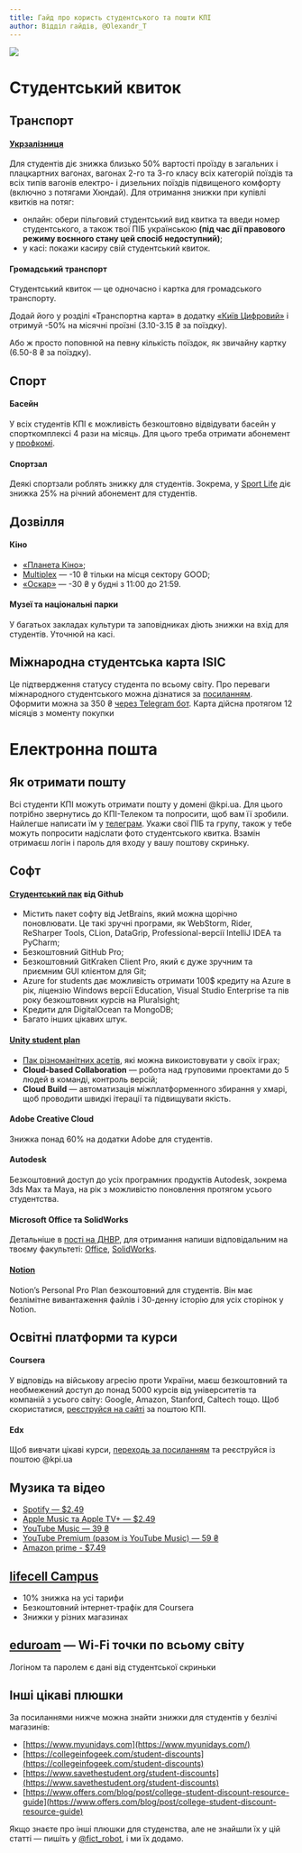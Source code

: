 ```yaml
---
title: Гайд про користь студентського та пошти КПІ
author: Відділ гайдів, @Olexandr_T
---
```


![](https://telegra.ph/file/8183f455f9a436a21ed1d.png)

# Студентський квиток

## Транспорт

#### [Укрзалізниця](https://uz.gov.ua/passengers/ticket_discounts/)

Для студентів діє знижка близько 50% вартості проїзду в загальних і плацкартних вагонах, вагонах 2-го та 3-го класу всіх категорій поїздів та всіх типів вагонів електро- і дизельних поїздів підвищеного комфорту (включно з потягами Хюндай). Для отримання знижки при купівлі квитків на потяг:


- онлайн: обери пільговий студентський вид квитка та введи номер студентського, а також твої ПІБ українською **(під час дії правового режиму воєнного стану цей спосіб недоступний)**;
- у касі: покажи касиру свій студентський квиток.

#### Громадський транспорт

Студентський квиток — це одночасно і картка для громадського транспорту. 

Додай його у розділі «Транспортна карта» в додатку [«Київ Цифровий»](https://kyiv.digital/start) і отримуй -50% на місячні проїзні (3.10-3.15 ₴ за поїздку). 

Або ж просто поповнюй на певну кількість поїздок, як звичайну картку (6.50-8 ₴ за поїздку).

## Спорт

#### Басейн

У всіх студентів КПІ є можливість безкоштовно відвідувати басейн у спорткомплексі 4 рази на місяць. Для цього треба отримати абонемент у [профкомі](https://t.me/pskpi).

#### Спортзал

Деякі спортзали роблять знижку для студентів. Зокрема, у [Sport Life](https://www.facebook.com/sportlifeua/posts/2012809375537303/) діє знижка 25% на річний абонемент для студентів.

## Дозвілля

#### Кіно

- [«Планета Кіно»](https://planetakino.ua/i/sale/);
- [Multiplex](https://multiplex.ua/promotion/121) — -10 ₴ тільки на місця сектору GOOD;
- [«Оскар»](https://oskar.kyiv.ua/smart/promotions/25) — -30 ₴ у будні з 11:00 до 21:59.

#### Музеї та національні парки

У багатьох закладах культури та заповідниках діють знижки на вхід для студентів. Уточнюй на касі.

## Міжнародна студентська карта ISIC

Це підтвердження статусу студента по всьому світу. Про переваги міжнародного студентського можна дізнатися за [посиланням](https://www.isic.org/discounts/).  Оформити можна за 350 ₴ [через Telegram бот](https://t.me/ISIC_IASA_bot).  Карта дійсна протягом 12 місяців з моменту покупки

# Електронна пошта

## Як отримати пошту

Всі студенти КПІ можуть отримати пошту у домені @kpi.ua. Для цього потрібно звернутись до КПІ-Телеком та попросити, щоб вам її зробили. Найлегше написати їм у [телеграм](https://t.me/kpi_telecom). Укажи свої ПІБ та групу, також у тебе можуть попросити надіслати фото студентського квитка. Взамін отримаєш логін і пароль для входу у вашу поштову скриньку.

## Софт

#### [Студентський пак](https://education.github.com/pack/) від Github

- Містить пакет софту від JetBrains, який можна щорічно поновлювати. Це такі зручні програми, як WebStorm, Rider, ReSharper Tools, CLion, DataGrip, Professional-версії IntelliJ IDEA та PyCharm;
- Безкоштовний GitHub Pro;
- Безкоштовний GitKraken Client Pro, який є дуже зручним та приємним GUI клієнтом для Git;
- Azure for students дає можливість отримати 100$ кредиту на Azure в рік, ліцензію Windows версії Education, Visual Studio Enterprise та пів року безкоштовних курсів на Pluralsight;
- Кредити для DigitalOcean та MongoDB;
- Багато інших цікавих штук.

#### [Unity student plan](https://unity.com/products/unity-student)

- [Пак різноманітних асетів](https://assetstore.unity.com/student-plan-pack1), які можна викоистовувати у своїх іграх;
- **Cloud-based Collaboration** — робота над груповими проектами до 5 людей в команді, контроль версій;
- **Cloud Build** — автоматизація міжплатформенного збирання у хмарі, щоб проводити швидкі ітерації та підвищувати якість.

#### Adobe Creative Cloud

Знижка понад 60% на додатки Adobe для студентів.

#### Autodesk

Безкоштовний доступ до усіх програмних продуктів Autodesk, зокрема 3ds Max та Maya, на рік з можливістю поновлення протягом усього студентства.

#### Microsoft Office та SolidWorks

Детальніше в [пості на ДНВР](https://t.me/dnvr_31/2101), для отримання напиши відповідальним на твоєму факультеті: [Office](https://telegra.ph/from-Microsoft-Imagine-Academy-to-KPI-03-25), [SolidWorks](https://telegra.ph/from-SolidWorks-to-KPI-03-25).

#### [Notion](https://www.notion.so/product/notion-for-education)

Notion’s Personal Pro Plan безкоштовний для студентів. Він має безлімітне вивантаження файлів і 30-денну історію для усіх сторінок у Notion.

## Освітні платформи та курси

#### Coursera

У відповідь на військову агресію проти України, маєш безкоштовний та необмежений доступ до понад 5000 курсів від університетів та компаній з усього світу: Google, Amazon, Stanford, Caltech тощо. Щоб скористатися, [реєструйся на сайті](https://c4b-integration.com/ukr?lang=uk) за поштою КПІ.

#### Edx

Щоб вивчати цікаві курси, [переходь за посиланням](https://enterprise.edx.org/invite/7ed023ef-f976-4056-8a6d-5d754f744cfd) та реєструйся із поштою @kpi.ua

## Музика та відео

- [Spotify — $2.49](https://www.spotify.com/ua-uk/student/)
- [Apple Music та Apple TV+ — $2.49](https://support.apple.com/uk-ua/HT205928)
- [YouTube Music — 39 ₴](https://www.youtube.com/musicpremium/student)
- [YouTube Premium (разом із YouTube Music) — 59 ₴](https://www.youtube.com/premium/student)
- [Amazon prime - $7.49](https://www.amazon.com/Amazon-Student/b?ie=UTF8&node=668781011)

## [lifecell Campus](https://lifecamp.com.ua)

- 10% знижка на усі тарифи
- Безкоштовний інтернет-трафік для Coursera
- Знижки у різних магазинах

## [eduroam](https://eduroam.org) — Wi-Fi точки по всьому світу

Логіном та паролем є дані від студентської скриньки

## Інші цікаві плюшки

За посиланнями нижче можна знайти знижки для студентів у безлічі магазинів:

- [https://www.myunidays.com](https://www.myunidays.com/)
- [https://collegeinfogeek.com/student-discounts](https://collegeinfogeek.com/student-discounts)
- [https://www.savethestudent.org/student-discounts](https://www.savethestudent.org/student-discounts)
- [https://www.offers.com/blog/post/college-student-discount-resource-guide](https://www.offers.com/blog/post/college-student-discount-resource-guide)

Якщо знаєте про інші плюшки для студенства, але не знайшли їх у цій статті — пишіть у [@fict_robot](https://t.me/fict_robot), і ми їх додамо.